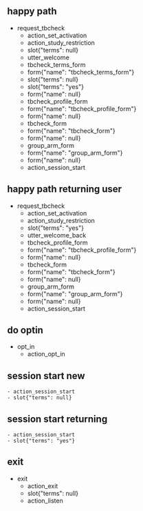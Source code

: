 ## happy path
* request_tbcheck
    - action_set_activation
    - action_study_restriction
    - slot{"terms": null}
    - utter_welcome
    - tbcheck_terms_form
    - form{"name": "tbcheck_terms_form"}
    - slot{"terms": null}
    - slot{"terms": "yes"}
    - form{"name": null}
    - tbcheck_profile_form
    - form{"name": "tbcheck_profile_form"}
    - form{"name": null}
    - tbcheck_form
    - form{"name": "tbcheck_form"}
    - form{"name": null}
    - group_arm_form
    - form{"name": "group_arm_form"}
    - form{"name": null}
    - action_session_start

## happy path returning user
* request_tbcheck
    - action_set_activation
    - action_study_restriction
    - slot{"terms": "yes"}
    - utter_welcome_back
    - tbcheck_profile_form
    - form{"name": "tbcheck_profile_form"}
    - form{"name": null}
    - tbcheck_form
    - form{"name": "tbcheck_form"}
    - form{"name": null}
    - group_arm_form
    - form{"name": "group_arm_form"}
    - form{"name": null}
    - action_session_start

## do optin
* opt_in
   - action_opt_in

## session start new
    - action_session_start
    - slot{"terms": null}

## session start returning
    - action_session_start
    - slot{"terms": "yes"}

## exit
* exit
    - action_exit
    - slot{"terms": null}
    - action_listen
